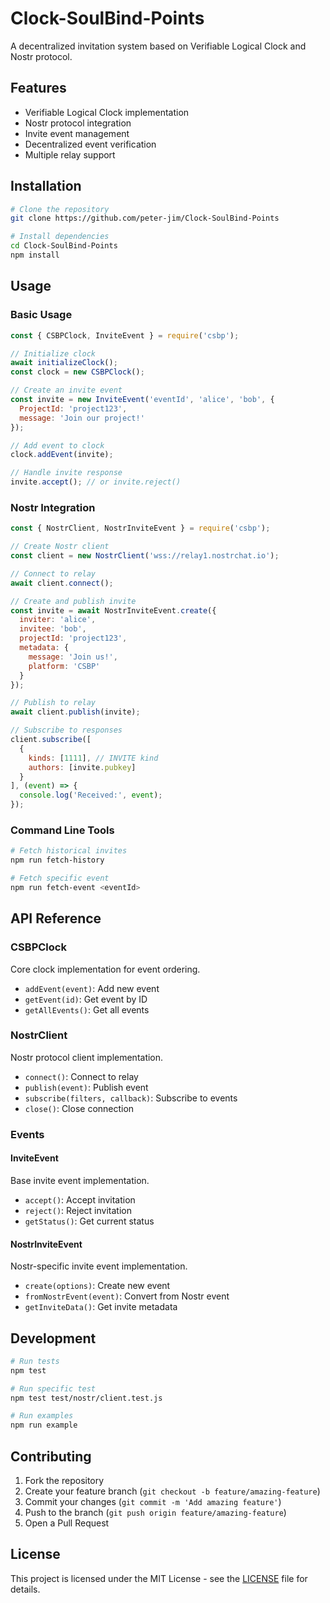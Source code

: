 # Clock-SoulBind-Points

A decentralized invitation system based on Verifiable Logical Clock and Nostr protocol.

## Features

- Verifiable Logical Clock implementation
- Nostr protocol integration
- Invite event management
- Decentralized event verification
- Multiple relay support

## Installation

```bash
# Clone the repository
git clone https://github.com/peter-jim/Clock-SoulBind-Points

# Install dependencies
cd Clock-SoulBind-Points
npm install
```

## Usage

### Basic Usage

```javascript
const { CSBPClock, InviteEvent } = require('csbp');

// Initialize clock
await initializeClock();
const clock = new CSBPClock();

// Create an invite event
const invite = new InviteEvent('eventId', 'alice', 'bob', {
  ProjectId: 'project123',
  message: 'Join our project!'
});

// Add event to clock
clock.addEvent(invite);

// Handle invite response
invite.accept(); // or invite.reject()
```

### Nostr Integration

```javascript
const { NostrClient, NostrInviteEvent } = require('csbp');

// Create Nostr client
const client = new NostrClient('wss://relay1.nostrchat.io');

// Connect to relay
await client.connect();

// Create and publish invite
const invite = await NostrInviteEvent.create({
  inviter: 'alice',
  invitee: 'bob',
  projectId: 'project123',
  metadata: {
    message: 'Join us!',
    platform: 'CSBP'
  }
});

// Publish to relay
await client.publish(invite);

// Subscribe to responses
client.subscribe([
  {
    kinds: [1111], // INVITE kind
    authors: [invite.pubkey]
  }
], (event) => {
  console.log('Received:', event);
});
```

### Command Line Tools

```bash
# Fetch historical invites
npm run fetch-history

# Fetch specific event
npm run fetch-event <eventId>
```

## API Reference

### CSBPClock

Core clock implementation for event ordering.

- `addEvent(event)`: Add new event
- `getEvent(id)`: Get event by ID
- `getAllEvents()`: Get all events

### NostrClient

Nostr protocol client implementation.

- `connect()`: Connect to relay
- `publish(event)`: Publish event
- `subscribe(filters, callback)`: Subscribe to events
- `close()`: Close connection

### Events

#### InviteEvent

Base invite event implementation.

- `accept()`: Accept invitation
- `reject()`: Reject invitation
- `getStatus()`: Get current status

#### NostrInviteEvent

Nostr-specific invite event implementation.

- `create(options)`: Create new event
- `fromNostrEvent(event)`: Convert from Nostr event
- `getInviteData()`: Get invite metadata

## Development

```bash
# Run tests
npm test

# Run specific test
npm test test/nostr/client.test.js

# Run examples
npm run example
```

## Contributing

1. Fork the repository
2. Create your feature branch (`git checkout -b feature/amazing-feature`)
3. Commit your changes (`git commit -m 'Add amazing feature'`)
4. Push to the branch (`git push origin feature/amazing-feature`)
5. Open a Pull Request

## License

This project is licensed under the MIT License - see the [LICENSE](LICENSE) file for details.